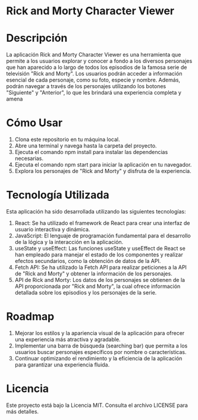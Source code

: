 # Rick and Morty Character Viewer

# Descripción
La aplicación Rick and Morty Character Viewer es una herramienta que permite a los usuarios explorar y conocer a fondo a los diversos personajes que han aparecido a lo largo de todos los episodios de la famosa serie de televisión "Rick and Morty". Los usuarios podrán acceder a información esencial de cada personaje, como su foto, especie y nombre. Además, podrán navegar a través de los personajes utilizando los botones "Siguiente" y "Anterior", lo que les brindará una experiencia completa y amena

# Cómo Usar
1. Clona este repositorio en tu máquina local.
2. Abre una terminal y navega hasta la carpeta del proyecto.
3. Ejecuta el comando npm install para instalar las dependencias necesarias.
4. Ejecuta el comando npm start para iniciar la aplicación en tu navegador.
5. Explora los personajes de "Rick and Morty" y disfruta de la experiencia.

# Tecnología Utilizada
Esta aplicación ha sido desarrollada utilizando las siguientes tecnologías:

1. React: Se ha utilizado el framework de React para crear una interfaz de usuario interactiva y dinámica.
2. JavaScript: El lenguaje de programación fundamental para el desarrollo de la lógica y la interacción en la aplicación.
3. useState y useEffect: Las funciones useState y useEffect de React se han empleado para manejar el estado de los componentes y realizar efectos secundarios, como la obtención de datos de la API.
4. Fetch API: Se ha utilizado la Fetch API para realizar peticiones a la API de "Rick and Morty" y obtener la información de los personajes.
5. API de Rick and Morty: Los datos de los personajes se obtienen de la API proporcionada por "Rick and Morty", la cual ofrece información detallada sobre los episodios y los personajes de la serie.

# Roadmap

1. Mejorar los estilos y la apariencia visual de la aplicación para ofrecer una experiencia más atractiva y agradable.
2. Implementar una barra de búsqueda (searching bar) que permita a los usuarios buscar personajes específicos por nombre o características.
3. Continuar optimizando el rendimiento y la eficiencia de la aplicación para garantizar una experiencia fluida.

# Licencia
Este proyecto está bajo la Licencia MIT. Consulta el archivo LICENSE para más detalles.
